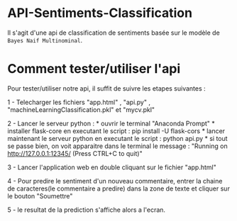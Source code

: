 # API-Sentiments-Classification
Il s'agit d'une api de classification de sentiments basée sur le modèle de `Bayes Naif Multinominal`.

# Comment tester/utiliser l'api

 Pour tester/utiliser notre api, il suffit de suivre les etapes suivantes :

 1 - Telecharger les fichiers "app.html" , "api.py" , "machineLearningClassification.pkl" et "mycv.pkl"
 
 2 - Lancer le serveur python :
	* ouvrir le terminal "Anaconda Prompt"
	* installer flask-core en executant le script : pip install -U flask-cors
	* lancer maintenant le serveur python en executant le script : python api.py
	* si tout se passe bien, on voit apparaitre dans le terminal le message : "Running on http://127.0.0.1:12345/ (Press CTRL+C to quit)"

 3 - Lancer l'application web en double cliquant sur le fichier "app.html"
 
 4 - Pour predire le sentiment d'un nouveau commentaire, entrer la chaine de caracteres(le commentaire a predire) dans la zone de texte
	 et cliquer sur le bouton "Soumettre"
	 
 5 - le resultat de la prediction s'affiche alors a l'ecran.
